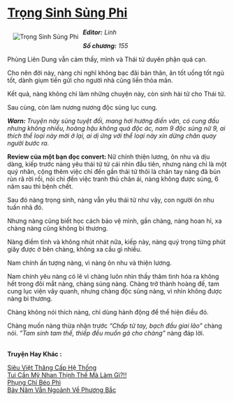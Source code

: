 <a href="https://utruyen.com/trong-sinh-sung-phi/9387/" title="Trọng Sinh Sủng Phi"><h1>Trọng Sinh Sủng Phi</h1></a><div style="display:table"><img align="right" style="float: left; padding: 10px;" src="https://utruyen.com/images/story/200x260/trong-sinh-sung-phi.jpg" alt="Trọng Sinh Sủng Phi"><b><i>Editor:</i></b><i> Linh</i><p></p><b><i>Số chương:</i></b><i> 155<p></p></i><p></p>Phùng Liên Dung vẫn cảm thấy, mình và Thái tử duyên phận quá cạn.<p></p>Cho nên đời này, nàng chỉ nghĩ không bạc đãi bản thân, ăn tốt uống tốt ngủ tốt, dành giụm tiền gửi cho người nhà cũng liền thỏa mãn.<p></p>Kết quả, nàng không chỉ làm những chuyện này, còn sinh hài tử cho Thái tử.<p></p>Sau cùng, còn làm nương nương độc sủng lục cung.<p></p><b><i>Warn: </i></b><i>Truyện này sủng tuyệt đối, mang hơi hướng điền văn, có cung đấu nhưng không nhiều, hoàng hậu không quá độc ác, nam 9 độc sủng nữ 9, ai thích thể loại này mời ở lại, ai dị ứng với thể loại này xin dừng chân quay người bước ra. </i><p></p><b>Review của một bạn đọc convert: </b>Nữ chính thiện lương, ôn nhu và dịu dàng, kiếp trước nàng yêu thái tử từ cái nhìn đầu tiên, nhưng nàng chỉ là một quý nhân, cộng thêm việc chỉ đến gần thái tử thôi là chân tay nàng đã bủn rủn rã rời rồi, nói chi đến việc tranh thủ chân ái, nàng không được sủng, 6 năm sau thì bệnh chết.<p></p>Sau đó nàng trọng sinh, nàng vẫn yêu thái tử như vậy, con người ôn nhu tuấn nhã đó.<p></p>Nhưng nàng cũng biết học cách bảo vệ mình, gần chàng, nàng hoan hỉ, xa chàng nàng cũng không bi thương.<p></p>Nàng điềm tĩnh và không nhút nhát nữa, kiếp này, nàng quý trọng từng phút giây được ở bên chàng, không xa cầu gì nhiều.<p></p>Nam chính ấn tượng nàng, vì nàng ôn nhu và thiện lương.<p></p>Nam chính yêu nàng có lẽ vì chàng luôn nhìn thấy thâm tình hóa ra không hết trong đôi mắt nàng, chàng sủng nàng. Chàng trở thành hoàng đế, tam cung lục viện vây quanh, nhưng chàng độc sủng nàng, vì nhìn không được nàng bi thương.<p></p>Chàng không nói thích nàng, chỉ dùng hành động để thể hiện điều đó.<p></p>Chàng muốn nàng thừa nhận trước <i>“Chấp tử tay, bạch đầu giai lão”</i> chàng nói. <i>”</i><i>Tam sinh tam thế, thiếp đều muốn gả cho chàng”</i> nàng đáp lời.</div><p><br><b>Truyện Hay Khác :</b></p><a href="https://utruyen.com/sieu-viet-thang-cap-he-thong/16817/" alt="Siêu Việt Thăng Cấp Hệ Thống">Siêu Việt Thăng Cấp Hệ Thống</a><br/><a href="https://dammyh.wordpress.com/2019/11/07/tui-can-my-nhan-thinh-the-ma-lam-gi/" alt="Tui Cần Mỹ Nhan Thịnh Thế Mà Làm Gì?!!">Tui Cần Mỹ Nhan Thịnh Thế Mà Làm Gì?!!</a><br/><a href="https://dammyh.wordpress.com/2019/11/07/phung-chi-beo-phi/" alt="Phụng Chỉ Béo Phì">Phụng Chỉ Béo Phì</a><br/><a href="https://truyenhot2019.blogspot.com/2019/12/bay-nam-van-ngoanh-ve-phuong-bac.html" alt="Bảy Năm Vẫn Ngoảnh Về Phương Bắc">Bảy Năm Vẫn Ngoảnh Về Phương Bắc</a><br/>